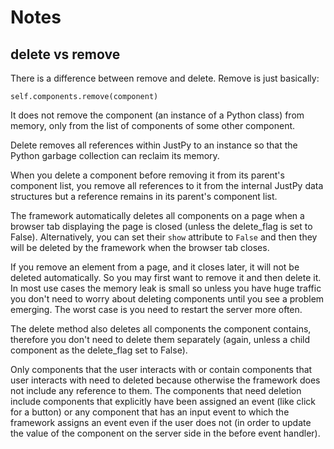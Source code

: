 # Notes

## delete vs remove

There is a difference between remove and delete. Remove is just basically:

`self.components.remove(component)`

It does not remove the component (an instance of a Python class) from memory, only from the list of components of some other component.

Delete removes all references within JustPy to an instance so that the Python garbage collection can reclaim its memory.

When you delete a component before removing it from its parent's component list, you remove all references to it from the internal JustPy data structures but a reference remains in its parent's component list.

The framework automatically deletes all components on a page when a browser tab displaying the page is closed (unless the delete_flag is set to False). Alternatively, you can set their `show` attribute to `False` and then they will be deleted by the framework when the browser tab closes.

If you remove an element from a page, and it closes later, it will not be deleted automatically. So you may first want to remove it and then delete it. In most use cases the memory leak is small so unless you have huge traffic you don't need to worry about deleting components until you see a problem emerging. The worst case is you need to restart the server more often.

The delete method also deletes all components the component contains, therefore you don't need to delete them separately (again, unless a child component as the delete_flag set to False).

Only components that the user interacts with or contain components that user interacts with need to deleted because otherwise the framework does not include any reference to them. The components that need deletion include components that explicitly have been assigned an event (like click for a button) or any component that has an input event to which the framework assigns an event even if the user does not (in order to update the value of the component on the server side in the before event handler).

